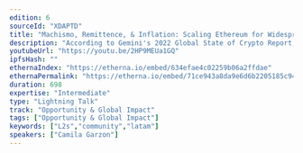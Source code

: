 ```yaml
---
edition: 6
sourceId: "XDAPTD"
title: "Machismo, Remittence, & Inflation: Scaling Ethereum for Widespread Adoption in LATAM"
description: "According to Gemini's 2022 Global State of Crypto Report, women in developing countries lead in the adoption of crypto among women. Particularly, women in Latina America lead in crypto ownership when compared to other regions, with 43% of crypto holders being women. We'll take a real world lens to the reality of LATAM and the need to scale Ethereum, the status of L2s, emerging modular blockchains, and how they all fit into the end goal of getting Ethereum transactions into fractions of cents."
youtubeUrl: "https://youtu.be/2HP9MEUa1GQ"
ipfsHash: ""
ethernaIndex: "https://etherna.io/embed/634efae4c02259b06a2ffdae"
ethernaPermalink: "https://etherna.io/embed/71ce943a8da9e6d6b2205185c94ae546ce63452a05ada95ec280e0c70bbaf732"
duration: 698
expertise: "Intermediate"
type: "Lightning Talk"
track: "Opportunity & Global Impact"
tags: ["Opportunity & Global Impact"]
keywords: ["L2s","community","latam"]
speakers: ["Camila Garzon"]
---
```

